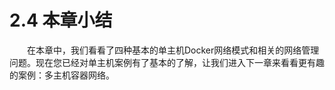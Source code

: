 # 2.4 本章小结

&emsp;&emsp;在本章中，我们看看了四种基本的单主机Docker网络模式和相关的网络管理问题。现在您已经对单主机案例有了基本的了解，让我们进入下一章来看看更有趣的案例：多主机容器网络。